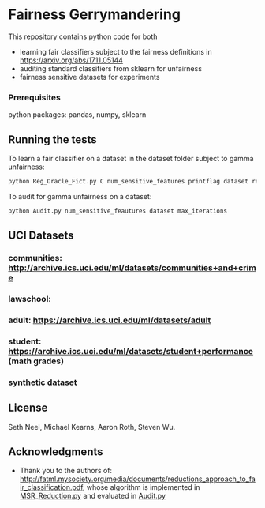 # Fairness Gerrymandering

This repository contains python code for both 
* learning fair classifiers subject to the fairness definitions in https://arxiv.org/abs/1711.05144
* auditing standard classifiers from sklearn for unfairness
* fairness sensitive datasets for experiments

### Prerequisites

python packages: pandas, numpy, sklearn 

## Running the tests

To learn a fair classifier on a dataset in the dataset folder subject to gamma unfairness:
```python
python Reg_Oracle_Fict.py C num_sensitive_features printflag dataset reg_oracle max_iterations gamma_unfairness 'gamma'
```
To audit for gamma unfairness on a dataset:
```python
python Audit.py num_sensitive_feautures dataset max_iterations 
```
## UCI Datasets
### communities: http://archive.ics.uci.edu/ml/datasets/communities+and+crime
### lawschool: 
### adult: https://archive.ics.uci.edu/ml/datasets/adult
### student: https://archive.ics.uci.edu/ml/datasets/student+performance (math grades)
### synthetic dataset


## License
Seth Neel, Michael Kearns, Aaron Roth, Steven Wu.

## Acknowledgments

* Thank you to the authors of: http://fatml.mysociety.org/media/documents/reductions_approach_to_fair_classification.pdf, whose algorithm is implemented in [MSR_Reduction.py](MSR_Reduction.py) and evaluated in [Audit.py](Audit.py)
